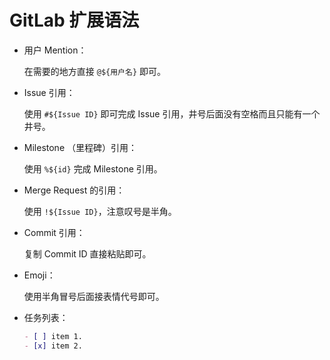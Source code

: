 # GitLab 扩展语法

- 用户 Mention：

  在需要的地方直接 `@${用户名}` 即可。

- Issue 引用：

  使用 `#${Issue ID}` 即可完成 Issue 引用，井号后面没有空格而且只能有一个井号。

- Milestone （里程碑）引用：

  使用 `%${id}` 完成 Milestone 引用。

- Merge Request 的引用：

  使用 `!${Issue ID}`，注意叹号是半角。

- Commit 引用：

  复制 Commit ID 直接粘贴即可。

- Emoji：

  使用半角冒号后面接表情代号即可。

- 任务列表：

  ```markdown
  - [ ] item 1.
  - [x] item 2.
  ```
